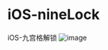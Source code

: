 # iOS-nineLock
iOS-九宫格解锁
![image](https://github.com/pheromone/iOS-nineLock/blob/master/%E6%9C%AA%E5%91%BD%E5%90%8D.gif) 
